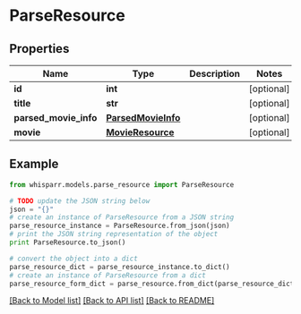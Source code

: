 # ParseResource


## Properties
Name | Type | Description | Notes
------------ | ------------- | ------------- | -------------
**id** | **int** |  | [optional] 
**title** | **str** |  | [optional] 
**parsed_movie_info** | [**ParsedMovieInfo**](ParsedMovieInfo.md) |  | [optional] 
**movie** | [**MovieResource**](MovieResource.md) |  | [optional] 

## Example

```python
from whisparr.models.parse_resource import ParseResource

# TODO update the JSON string below
json = "{}"
# create an instance of ParseResource from a JSON string
parse_resource_instance = ParseResource.from_json(json)
# print the JSON string representation of the object
print ParseResource.to_json()

# convert the object into a dict
parse_resource_dict = parse_resource_instance.to_dict()
# create an instance of ParseResource from a dict
parse_resource_form_dict = parse_resource.from_dict(parse_resource_dict)
```
[[Back to Model list]](../README.md#documentation-for-models) [[Back to API list]](../README.md#documentation-for-api-endpoints) [[Back to README]](../README.md)


